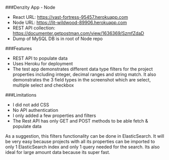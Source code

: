 ###Denzity App - Node

- React URL: https://vast-fortress-95457.herokuapp.com
- Node URL: https://lit-wildwood-89906.herokuapp.com
- REST API collection: https://documenter.getpostman.com/view/1636369/SzmfZdaD
- Dump of MySQL DB is in root of Node repo

###Features
- REST API to populate data
- Uses Heroku for deployment
- The test app demonstrates different data type filters for the project properties including integer, decimal ranges and string match. It also demonstrates the 3 field types in the screenshot which are select, multiple select and checkbox

###Limitations
- I did not add CSS
- No API authentication
- I only added a few properties and filters
- The Rest API has only GET and POST methods to be able fetch & populate data

As a suggestion, this filters functionality can be done in ElasticSearch. It will be very easy because projects with all its properties can be imported to only 1 ElasticSearch index and only 1 query needed for the search. Its also ideal for large amount data because its super fast.
